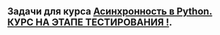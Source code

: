 ## Задачи для курса [Асинхронность в Python. КУРС НА ЭТАПЕ ТЕСТИРОВАНИЯ !](https://stepik.org/course/172356 "https://stepik.org/course/189436/").
